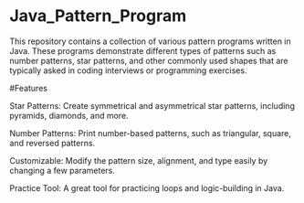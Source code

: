 # Java_Pattern_Program

This repository contains a collection of various pattern programs written in Java. These programs demonstrate different types of patterns such as number patterns, star patterns, and other commonly used shapes that are typically asked in coding interviews or programming exercises.

#Features

Star Patterns: Create symmetrical and asymmetrical star patterns, including pyramids, diamonds, and more.

Number Patterns: Print number-based patterns, such as triangular, square, and reversed patterns.

Customizable: Modify the pattern size, alignment, and type easily by changing a few parameters.

Practice Tool: A great tool for practicing loops and logic-building in Java.
